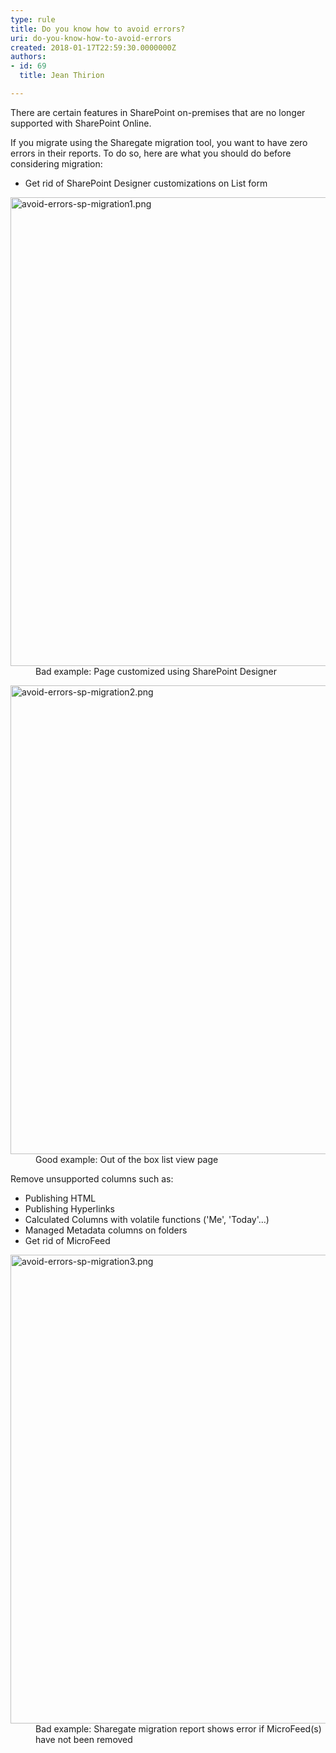```yaml
---
type: rule
title: Do you know how to avoid errors?
uri: do-you-know-how-to-avoid-errors
created: 2018-01-17T22:59:30.0000000Z
authors:
- id: 69
  title: Jean Thirion

---
```




<span class='intro'> <p>There are certain features in SharePoint on-premises that are no longer supported with SharePoint Online.&#160;</p><p>If you migrate using the Sharegate migration tool, you want to have zero errors in their reports. To do so, here are what you should do before considering migration&#58;&#160;<br></p> </span>

<ul><li>Get rid of SharePoint Designer customizations on List form<br></li></ul><dl class="badImage"><dt><img src="avoid-errors-sp-migration1.png" alt="avoid-errors-sp-migration1.png" style="width&#58;750px;" /></dt><dd>Bad example&#58; Page customized using SharePoint Designer</dd></dl><dl class="goodImage"><dt><img src="avoid-errors-sp-migration2.png" alt="avoid-errors-sp-migration2.png" style="width&#58;750px;" />
 </dt><dd>Good example&#58; Out of the box list view page</dd></dl><p>Remove unsupported columns such as&#58;</p><ul><li>Publishing HTML</li><li>Publishing Hyperlinks</li><li>Calculated Columns with volatile functions ('Me', 'Today'…)</li><li>Managed Metadata columns on folders</li><li>Get rid of MicroFeed<br></li></ul><dl class="badImage"><dt><img src="avoid-errors-sp-migration3.png" alt="avoid-errors-sp-migration3.png" style="width&#58;750px;" />
   </dt><dd>Bad example&#58; Sharegate migration report shows error if MicroFeed(s) have not been removed​<br></dd></dl>


